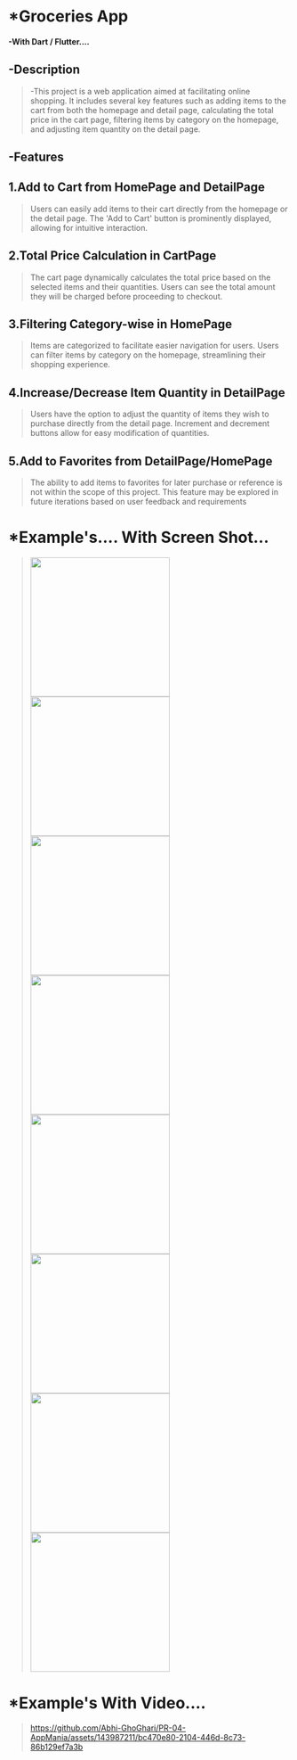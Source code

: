 
# *Groceries App 
#### -With Dart / Flutter....
## -Description
> -This project is a web application aimed at facilitating online shopping. It includes several key features such as adding items to the cart from both the homepage and detail page, calculating the total price in the cart page, filtering items by category on the homepage, and adjusting item quantity on the detail page.

## -Features
## 1.Add to Cart from HomePage and DetailPage
> Users can easily add items to their cart directly from the homepage or the detail page.
>The 'Add to Cart' button is prominently displayed, allowing for intuitive interaction.
## 2.Total Price Calculation in CartPage
>The cart page dynamically calculates the total price based on the selected items and their quantities.
>Users can see the total amount they will be charged before proceeding to checkout.
## 3.Filtering Category-wise in HomePage
>Items are categorized to facilitate easier navigation for users.
>Users can filter items by category on the homepage, streamlining their shopping experience.
## 4.Increase/Decrease Item Quantity in DetailPage
> Users have the option to adjust the quantity of items they wish to purchase directly from the detail page.
> Increment and decrement buttons allow for easy modification of quantities.
## 5.Add to Favorites from DetailPage/HomePage
>The ability to add items to favorites for later purchase or reference is not within the scope of this project.
This feature may be explored in future iterations based on user feedback and requirements

# *Example's.... With Screen Shot...
><img src = "https://github.com/Abhi-GhoGhari/PR-04-AppMania/assets/143987211/3d9ae9cd-bfaf-43f8-9243-48bc9e1ac02e" width = "250">
><img src = "https://github.com/Abhi-GhoGhari/PR-04-AppMania/assets/143987211/fd645777-ad73-4e51-bcd5-15ddc17be4a7" width = "250">
><img src = "https://github.com/Abhi-GhoGhari/PR-04-AppMania/assets/143987211/be107ddd-5dbb-49ae-b8a8-fcc0c5b38dd1" width = "250">
><img src = "https://github.com/Abhi-GhoGhari/PR-04-AppMania/assets/143987211/b759792b-029c-42fa-a8f6-2e3fe6463a5d" width = "250">
><img src = "https://github.com/Abhi-GhoGhari/PR-04-AppMania/assets/143987211/f9b6c585-fe9c-486f-b091-999c31f66553" width = "250">
><img src = "https://github.com/Abhi-GhoGhari/PR-04-AppMania/assets/143987211/e0458729-c7ed-4da5-a1de-79b42d20a0b2" width = "250">
><img src = "https://github.com/Abhi-GhoGhari/PR-04-AppMania/assets/143987211/32c3d0b3-d26a-4503-8242-1aa29ba27b5c" width = "250">
><img src = "https://github.com/Abhi-GhoGhari/PR-04-AppMania/assets/143987211/22e23014-633b-4966-aec6-1fd52a20d76c" width = "250">

# *Example's With Video....

>https://github.com/Abhi-GhoGhari/PR-04-AppMania/assets/143987211/bc470e80-2104-446d-8c73-86b129ef7a3b
